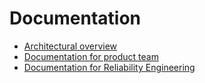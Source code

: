 # Documentation

* [Architectural overview](architecture/README.md)
* [Documentation for product team](docs_for_team/README.md)
* [Documentation for Reliability Engineering](docs_for_re/README.md)